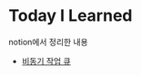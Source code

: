 # Today I Learned
notion에서 정리한 내용

- [비동기 작업 큐](https://www.notion.so/task-queue-fc7f685ff81b414094a1d383b7a87b71)